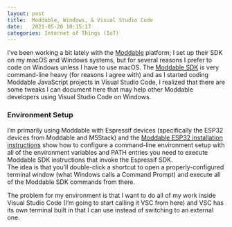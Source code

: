 ```yaml
---
layout: post
title:  Moddable, Windows, & Visual Studio Code
date:   2021-05-20 10:15:17
categories: Internet of Things (IoT)
---
```

I’ve been working a bit lately with the [Moddable](https://www.moddable.com/) platform; I set up their SDK on my macOS and Windows systems, but for several reasons I prefer to code on Windows unless I have to use macOS. The [Moddable SDK](https://github.com/Moddable-OpenSource/moddable) is very command-line heavy (for reasons I agree with) and as I started coding Moddable JavaScript projects in Visual Studio Code, I realized that there are some tweaks I can document here that may help other Moddable developers using Visual Studio Code on Windows.

### Environment Setup

I’m primarily using Moddable with Espressif devices (specifically the ESP32 devices from Moddable and M5Stack) and the [Moddable ESP32 installation instructions](https://github.com/Moddable-OpenSource/moddable/blob/public/documentation/devices/esp32.md) show how to configure a command-line environment setup with all of the environment variables and PATH entries you need to execute Moddable SDK instructions that invoke the Espressif SDK.  
The idea is that you’ll double-click a shortcut to open a properly-configured terminal window (what Windows calls a Command Prompt) and execute all of the Moddable SDK commands from there.

The problem for my environment is that I want to do all of my work inside Visual Studio Code (I’m going to start calling it VSC from here) and VSC has its own terminal built in that I can use instead of switching to an external one.